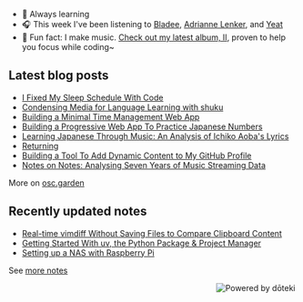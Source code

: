 - 🌱 Always learning
- 🎧 This week I've been listening to <!-- lastfm start -->[Bladee](https://www.last.fm/music/Bladee), [Adrianne Lenker](https://www.last.fm/music/Adrianne+Lenker), and [Yeat](https://www.last.fm/music/Yeat)<!-- lastfm end -->
- 🎹 Fun fact: I make music. [Check out my latest album, II](https://oskerwyld.com/II), proven to help you focus while coding~

<!-- blog start -->
## Latest blog posts

- [I Fixed My Sleep Schedule With Code](https://osc.garden/blog/nemui-sleep-schedule-planner/)
- [Condensing Media for Language Learning with shuku](https://osc.garden/blog/shuku-condensed-media-language-learning/)
- [Building a Minimal Time Management Web App](https://osc.garden/blog/zutsu-offline-task-planner-web-app/)
- [Building a Progressive Web App To Practice Japanese Numbers](https://osc.garden/blog/ramu-japanese-numbers-practice-web-app/)
- [Learning Japanese Through Music: An Analysis of Ichiko Aoba's Lyrics](https://osc.garden/blog/ichiko-aoba-lyrics-japanese-morphology/)
- [Returning](https://osc.garden/blog/nostalgia/)
- [Building a Tool To Add Dynamic Content to My GitHub Profile](https://osc.garden/blog/doteki-building-a-dynamic-github-profile/)
- [Notes on Notes: Analysing Seven Years of Music Streaming Data](https://osc.garden/blog/data-analysis-music-streaming/)

More on [osc.garden](https://osc.garden)
<!-- blog end -->

<!-- notes start -->
## Recently updated notes

- [Real-time vimdiff Without Saving Files to Compare Clipboard Content](https://osc.garden/notes/vimdiff-without-files/)
- [Getting Started With uv, the Python Package & Project Manager](https://osc.garden/notes/uv/)
- [Setting up a NAS with Raspberry Pi](https://osc.garden/notes/raspberry-pi-nas-setup/)

See [more notes](https://osc.garden/notes)
<!-- notes end -->

<a href="https://doteki.org"><img src="https://img.shields.io/badge/powered_by-d%C5%8Dteki-0?style=flat-square&labelColor=202b2d&color=5E936C" align="right" alt="Powered by dōteki"></a>
